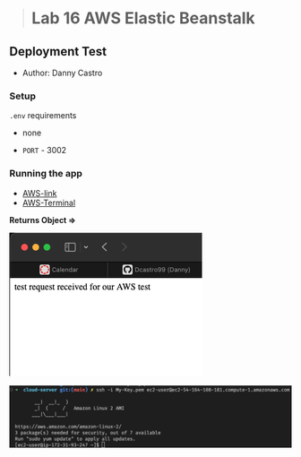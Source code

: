> # Lab 16 AWS Elastic Beanstalk

## Deployment Test

- Author: Danny Castro

### Setup

`.env` requirements

- none

- `PORT` - 3002

### Running the app

- [AWS-link](http://testcloudserver-env.eba-zceimtdw.us-east-1.elasticbeanstalk.com/test)
- [AWS-Terminal](https://us-east-1.console.aws.amazon.com/ec2/connect/ec2-user/i-0dda6e44a36c058ee)

**Returns Object =>**

![](/aws-img.png)

![](/aws-terminal.png)
